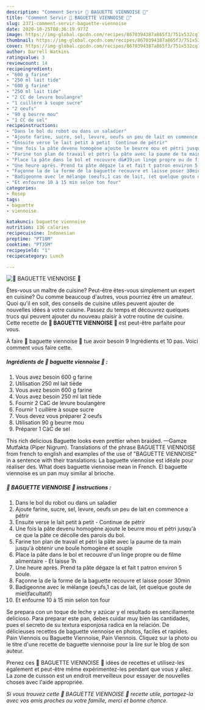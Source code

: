 ```yaml
---
description: "Comment Servir 🥖 BAGUETTE VIENNOISE 🥖"
title: "Comment Servir 🥖 BAGUETTE VIENNOISE 🥖"
slug: 2371-comment-servir-baguette-viennoise
date: 2020-10-25T00:36:19.977Z
image: https://img-global.cpcdn.com/recipes/8670394387a865f3/751x532cq70/🥖-baguette-viennoise-🥖-photo-principale-de-la-recette.jpg
thumbnail: https://img-global.cpcdn.com/recipes/8670394387a865f3/751x532cq70/🥖-baguette-viennoise-🥖-photo-principale-de-la-recette.jpg
cover: https://img-global.cpcdn.com/recipes/8670394387a865f3/751x532cq70/🥖-baguette-viennoise-🥖-photo-principale-de-la-recette.jpg
author: Darrell Watkins
ratingvalue: 3
reviewcount: 14
recipeingredient:
- "600 g farine"
- "250 ml lait tide"
- "600 g farine"
- "250 ml lait tide"
- "2 CC de levure boulangre"
- "1 cuillère à soupe sucre"
- "2 oeufs"
- "90 g beurre mou"
- "1 CC de sel"
recipeinstructions:
- "Dans le bol du robot ou dans un saladier"
- "Ajoute farine, sucre, sel, levure, oeufs un peu de lait en commence a pétrir"
- "Ensuite verse le lait petit à petit  Continue de pétrir"
- "Une fois la pâte devenu homogène ajoute le beurre mou et pétri jusqu&#39;à ce que la pâte ce décolle des parois du bol."
- "Farine ton plan de travail et pétri la pâte avec la paume de ta main jusqu&#39;à obtenir une boule homogène et souple"
- "Place la pâte dans le bol et recouvre d&#39;un linge propre ou de filme alimentaire  Et laisse 1h"
- "Une heure après. Prend ta pâte dégaze la et fait t patron environ 5 boule."
- "Façonne la de la forme de la baguette recouvre et laisse poser 30min"
- "Badigeonne avec le mélange (oeufs,1 cas de lait, (et quelque goute de miel(facultatif)"
- "Et enfourne 10 à 15 min selon ton four"
categories:
- Resep
tags:
- baguette
- viennoise

katakunci: baguette viennoise 
nutrition: 136 calories
recipecuisine: Indonesian
preptime: "PT10M"
cooktime: "PT35M"
recipeyield: "1"
recipecategory: Lunch

---
```



![🥖 BAGUETTE VIENNOISE 🥖](https://img-global.cpcdn.com/recipes/8670394387a865f3/751x532cq70/🥖-baguette-viennoise-🥖-photo-principale-de-la-recette.jpg)

Êtes-vous un maître de cuisine? Peut-être êtes-vous simplement un expert en cuisine? Ou comme beaucoup d'autres, vous pourriez être un amateur. Quoi qu'il en soit, des conseils de cuisine utiles peuvent ajouter de nouvelles idées à votre cuisine. Passez du temps et découvrez quelques trucs qui peuvent ajouter du nouveau plaisir à votre routine de cuisine. Cette recette de <strong> 🥖 BAGUETTE VIENNOISE 🥖 </strong> est peut-être parfaite pour vous.

<!--inarticleads1-->

À faire 🥖 baguette viennoise 🥖 tue avoir besoin 9 Ingrédients et 10 pas. Voici comment vous faire cette.

##### Ingrédients de 🥖 baguette viennoise 🥖 :

1. Vous avez besoin 600 g farine
1. Utilisation 250 ml lait tiède
1. Vous avez besoin 600 g farine
1. Vous avez besoin 250 ml lait tiède
1. Fournir 2 CàC de levure boulangère
1. Fournir 1 cuillère à soupe sucre
1. Vous devez vous préparer 2 oeufs
1. Utilisation 90 g beurre mou
1. Préparer 1 CàC de sel


This rich delicious Baguette looks even prettier when braided. —Gamze Mutfakta (Piper Nigrum). Translations of the phrase BAGUETTE VIENNOISE from french to english and examples of the use of &#34;BAGUETTE VIENNOISE&#34; in a sentence with their translations: La baguette viennoise est idéale pour réaliser des. What does baguette viennoise mean in French. El baguette viennoise es un pan muy similar al brioche. 

<!--inarticleads2-->

##### 🥖 BAGUETTE VIENNOISE 🥖 instructions :

1. Dans le bol du robot ou dans un saladier
1. Ajoute farine, sucre, sel, levure, oeufs un peu de lait en commence a pétrir
1. Ensuite verse le lait petit à petit  - Continue de pétrir
1. Une fois la pâte devenu homogène ajoute le beurre mou et pétri jusqu&#39;à ce que la pâte ce décolle des parois du bol.
1. Farine ton plan de travail et pétri la pâte avec la paume de ta main jusqu&#39;à obtenir une boule homogène et souple
1. Place la pâte dans le bol et recouvre d&#39;un linge propre ou de filme alimentaire  - Et laisse 1h
1. Une heure après. Prend ta pâte dégaze la et fait t patron environ 5 boule.
1. Façonne la de la forme de la baguette recouvre et laisse poser 30min
1. Badigeonne avec le mélange (oeufs,1 cas de lait, (et quelque goute de miel(facultatif)
1. Et enfourne 10 à 15 min selon ton four


Se prepara con un toque de leche y azúcar y el resultado es sencillamente delicioso. Para preparar este pan, debes cuidar muy bien las cantidades, pues el secreto de su textura esponjosa radica en la relación. De délicieuses recettes de baguette viennoise en photos, faciles et rapides. Pain Viennois ou Baguette Viennoise, Pain Viennois. Cliquez sur la photo ou le titre d&#39;une recette de baguette viennoise pour la lire sur le blog de son auteur. 

<!--inarticleads1-->

<p>
Prenez ces 🥖 BAGUETTE VIENNOISE 🥖 idées de recettes et utilisez-les également et peut-être même expérimentez-les pendant que vous y allez. La zone de cuisson est un endroit merveilleux pour essayer de nouvelles choses avec l'aide appropriée.
</p>

<p>
<i>Si vous trouvez cette 🥖 BAGUETTE VIENNOISE 🥖 recette utile, partagez-la avec vos amis proches ou votre famille, merci et bonne chance.</i>
</p>
